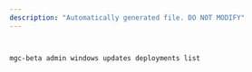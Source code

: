 ```yaml
---
description: "Automatically generated file. DO NOT MODIFY"
---
```


```bash


mgc-beta admin windows updates deployments list

```